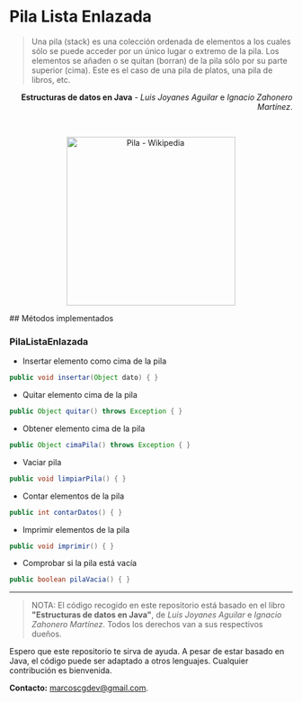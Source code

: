 # Pila Lista Enlazada

>Una pila (stack) es una colección ordenada de elementos a los cuales sólo se puede acceder por un único lugar o extremo de la pila. Los elementos se añaden o se quitan (borran) de la pila sólo por su parte superior (cima). Este es el caso de una pila de platos, una pila de libros, etc. 

<p align="right"><b>Estructuras de datos en Java</b> - <i>Luis Joyanes Aguilar</i> e <i>Ignacio Zahonero Martínez</i>.</p>

<br/>

<p align="center"><img src="https://upload.wikimedia.org/wikipedia/commons/thumb/d/d1/Pila.svg/1200px-Pila.svg.png" alt="Pila - Wikipedia" width="300"/></p>
## Métodos implementados

### PilaListaEnlazada

- Insertar elemento como cima de la pila
```java
public void insertar(Object dato) { }
```

- Quitar elemento cima de la pila
```java
public Object quitar() throws Exception { }
```

- Obtener elemento cima de la pila
```java
public Object cimaPila() throws Exception { }
```

- Vaciar pila
```java
public void limpiarPila() { }
```

- Contar elementos de la pila
```java
public int contarDatos() { }
```

- Imprimir elementos de la pila
```java
public void imprimir() { }
```

- Comprobar si la pila está vacía
```java
public boolean pilaVacia() { }
```

---

> NOTA: El código recogido en este repositorio está basado en el libro **"Estructuras de datos en Java"**, de _Luis Joyanes Aguilar_ e _Ignacio Zahonero Martínez_. Todos los derechos van a sus respectivos dueños.

Espero que este repositorio te sirva de ayuda. A pesar de estar basado en Java, el código puede ser adaptado a otros lenguajes. Cualquier contribución es bienvenida.

**Contacto:** [marcoscgdev@gmail.com](mailto:marcoscgdev@gmail.com).